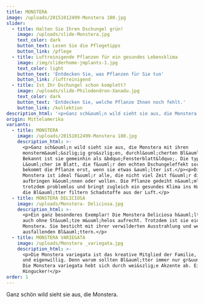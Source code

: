 ```yaml
---
title: MONSTERA
image: /uploads/20151012499-Monstera 180.jpg
slider:
  - title: Halten Sie Ihren Dschungel grün!
    image: /uploads/slide-Monstera.jpg
    text_color: dark
    button_text: Lesen Sie die Pflegetipps
    button_link: /pflege
  - title: Luftreinigende Pflanzen für ein gesundes Lebensklima
    image: /img/sliderhome-jmplants-1.jpg
    text_color: light
    button_text: 'Entdecken Sie, was Pflanzen für Sie tun'
    button_link: /luftreinigend
  - title: Ist Ihr Dschungel schon komplett?
    image: /uploads/slide-Philodendron-Xanadu.jpg
    text_color: dark
    button_text: 'Entdecken Sie, welche Pflanze Ihnen noch fehlt.'
    button_link: /kollektion
description_html: '<p>Ganz sch&ouml;n wild sieht sie aus, die Monstera.</p>'
origin: Mittelamerika
variants:
  - title: MONSTERA
    image: /uploads/20151012499-Monstera 180.jpg
    description_html: >-
      <p>Ganz sch&ouml;n wild sieht sie aus, die Monstera mit ihren
      monsterm&auml;&szlig;ig gro&szlig;en, durchl&ouml;cherten Bl&auml;ttern.
      Bekannt ist sie gemeinhin als &bdquo;Fensterblatt&ldquo;. Die typischen
      L&ouml;cher im Blatt, die f&uuml;r den echten Dschungeleffekt sorgen,
      bekommt die Pflanze erst, wenn sie etwas &auml;lter ist.</p><p>Die
      Monstera ist ideal f&uuml;r alle, die nicht viel Zeit f&uuml;r die Pflege
      aufbringen k&ouml;nnen oder wollen. Die Pflanze gedeiht n&auml;mlich
      trotzdem problemlos und bringt zugleich ein gesundes Klima ins Haus, denn
      die Bl&auml;tter filtern Schadstoffe aus der Luft.</p>
  - title: MONSTERA DELICIOSA
    image: /uploads/Monstera- Deliciosa.jpg
    description_html: >-
      <p>Ein ganz besonderes Exemplar! Die Monstera Deliciosa h&auml;lt sich
      auch ohne St&uuml;tze m&uuml;helos aufrecht. Trotzdem ist sie eine echte
      Monstera. Sie besticht mit ihrer verwilderten Ausstrahlung und weit
      ausfallenden Bl&auml;ttern.</p>
  - title: MONSTERA VARIEGATA
    image: /uploads/Monstera _variegata.jpg
    description_html: >-
      <p>Die Monstera variegata ist das kreative Mitglied der Familie, originell
      und eigenwillig. Denn warum sollten Bl&auml;tter immer nur gr&uuml;n sein?
      Die Monstera variegata hebt sich durch wei&szlig;e Akzente ab. Ein
      Hingucker!</p>
order: 1
---
```



Ganz schön wild sieht sie aus, die Monstera.
